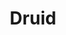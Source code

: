 ---
title: "Druid"
canonical: "skill/druid-x"
lists:
    - essence
tier: 1
osp_cost: 10
ladder: "druid"
---